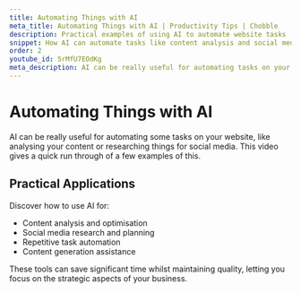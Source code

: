 ```yaml
---
title: Automating Things with AI
meta_title: Automating Things with AI | Productivity Tips | Chobble
description: Practical examples of using AI to automate website tasks
snippet: How AI can automate tasks like content analysis and social media research
order: 2
youtube_id: 5rMfU7EOdKg
meta_description: AI can be really useful for automating tasks on your website like analysing content or researching for social media
---
```


# Automating Things with AI

AI can be really useful for automating some tasks on your website, like analysing your content or researching things for social media. This video gives a quick run through of a few examples of this.

## Practical Applications

Discover how to use AI for:
- Content analysis and optimisation
- Social media research and planning
- Repetitive task automation
- Content generation assistance

These tools can save significant time whilst maintaining quality, letting you focus on the strategic aspects of your business.